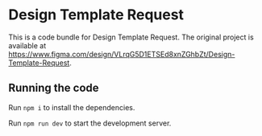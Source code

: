 
  # Design Template Request

  This is a code bundle for Design Template Request. The original project is available at https://www.figma.com/design/VLrqG5D1ETSEd8xnZGhbZt/Design-Template-Request.

  ## Running the code

  Run `npm i` to install the dependencies.

  Run `npm run dev` to start the development server.
  